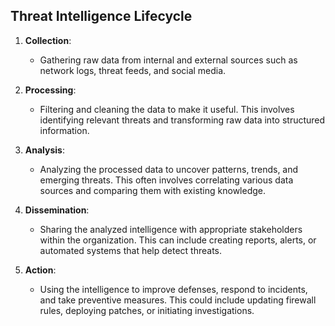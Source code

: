 ## Threat Intelligence Lifecycle

1. **Collection**:
   - Gathering raw data from internal and external sources such as network logs, threat feeds, and social media.

2. **Processing**:
   - Filtering and cleaning the data to make it useful. This involves identifying relevant threats and transforming raw data into structured information.

3. **Analysis**:
   - Analyzing the processed data to uncover patterns, trends, and emerging threats. This often involves correlating various data sources and comparing them with existing knowledge.

4. **Dissemination**:
   - Sharing the analyzed intelligence with appropriate stakeholders within the organization. This can include creating reports, alerts, or automated systems that help detect threats.

5. **Action**:
   - Using the intelligence to improve defenses, respond to incidents, and take preventive measures. This could include updating firewall rules, deploying patches, or initiating investigations.
